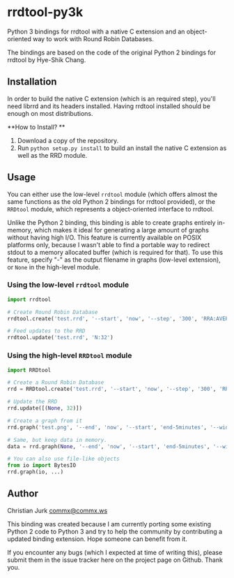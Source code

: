 rrdtool-py3k
============

Python 3 bindings for rrdtool with a native C extension and an object-oriented way to work with Round Robin Databases.

The bindings are based on the code of the original Python 2 bindings for rrdtool by Hye-Shik Chang.

Installation
------------

In order to build the native C extension (which is an required step), you'll need librrd and its headers installed. Having rrdtool installed should be enough on most distributions.

**How to Install? **

1. Download a copy of the repository.
2. Run `python setup.py install` to build an install the native C extension as well as the RRD module.

Usage
-----

You can either use the low-level `rrdtool` module (which offers almost the same functions as the old Python 2 bindings for rrdtool provided), or the `RRDtool` module, which represents a object-oriented interface to rrdtool.

Unlike the Python 2 binding, this binding is able to create graphs entirely in-memory, which makes it ideal for generating a large amount of graphs without having high I/O. This feature is currently available on POSIX platforms only, because I wasn't able to find a portable way to redirect stdout to a memory allocated buffer (which is required for that). To use this feature, specify "-" as the output filename in graphs (low-level extension), or `None` in the high-level module.

### Using the low-level `rrdtool` module

```python
import rrdtool

# Create Round Robin Database
rrdtool.create('test.rrd', '--start', 'now', '--step', '300', 'RRA:AVERAGE:0.5:1:1200', 'DS:temp:GAUGE:600:-273:5000')

# Feed updates to the RRD
rrdtool.update('test.rrd', 'N:32')
```

### Using the high-level `RRDtool` module

```python
import RRDtool

# Create a Round Robin Database
rrd = RRDtool.create('test.rrd', '--start', 'now', '--step', '300', 'RRA:AVERAGE:0.5:1:1200', 'DS:temp:GAUGE:600:-273:5000')

# Update the RRD
rrd.update([(None, 32)])

# Create a graph from it
rrd.graph('test.png', '--end', 'now', '--start', 'end-5minutes', '--width', '400', 'DEF:ds0a=test.rrd:temp:AVERAGE', 'LINE1:ds0a#0000FF:"temperature\l"')

# Same, but keep data in memory.
data = rrd.graph(None, '--end', 'now', '--start', 'end-5minutes', '--width', '400', 'DEF:ds0a=test.rrd:temp:AVERAGE', 'LINE1:ds0a#0000FF:"temperature\l"')

# You can also use file-like objects
from io import BytesIO
rrd.graph(io, ...)
```

Author
------

Christian Jurk <commx@commx.ws>

This binding was created because I am currently porting some existing Python 2 code to Python 3 and try to help the community by contributing a updated binding extension. Hope someone can benefit from it.

If you encounter any bugs (which I expected at time of writing this), please submit them in the issue tracker here on the project page on Github. Thank you.